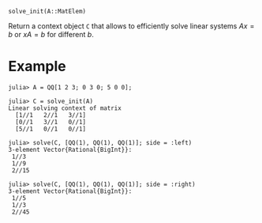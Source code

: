 ```
solve_init(A::MatElem)
```

Return a context object `C` that allows to efficiently solve linear systems $Ax = b$ or $xA = b$ for different $b$.

# Example

```jldoctest
julia> A = QQ[1 2 3; 0 3 0; 5 0 0];

julia> C = solve_init(A)
Linear solving context of matrix
  [1//1   2//1   3//1]
  [0//1   3//1   0//1]
  [5//1   0//1   0//1]

julia> solve(C, [QQ(1), QQ(1), QQ(1)]; side = :left)
3-element Vector{Rational{BigInt}}:
 1//3
 1//9
 2//15

julia> solve(C, [QQ(1), QQ(1), QQ(1)]; side = :right)
3-element Vector{Rational{BigInt}}:
 1//5
 1//3
 2//45
```
